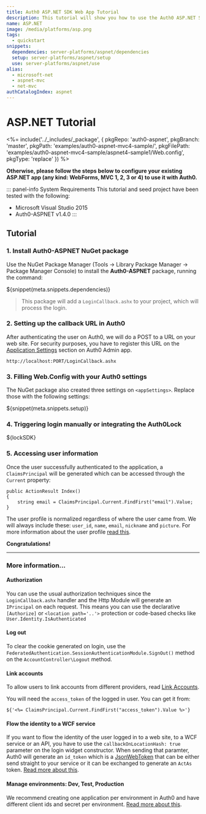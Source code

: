 ```yaml
---
title: Auth0 ASP.NET SDK Web App Tutorial
description: This tutorial will show you how to use the Auth0 ASP.NET SDK to add authentication and authorization to your web app.
name: ASP.NET
image: /media/platforms/asp.png
tags:
  - quickstart
snippets:
  dependencies: server-platforms/aspnet/dependencies
  setup: server-platforms/aspnet/setup
  use: server-platforms/aspnet/use
alias:
  - microsoft-net
  - aspnet-mvc
  - net-mvc
authCatalogIndex: aspnet
---
```


# ASP.NET Tutorial


<%= include('../_includes/_package', {
  pkgRepo: 'auth0-aspnet',
  pkgBranch: 'master',
  pkgPath: 'examples/auth0-aspnet-mvc4-sample/',
  pkgFilePath: 'examples/auth0-aspnet-mvc4-sample/aspnet4-sample1/Web.config',
  pkgType: 'replace'
}) %>

**Otherwise, please follow the steps below to configure your existing ASP.NET app (any kind: WebForms, MVC 1, 2, 3 or 4) to use it with Auth0.**

::: panel-info System Requirements
This tutorial and seed project have been tested with the following:

* Microsoft Visual Studio 2015
* Auth0-ASPNET v1.4.0
:::


## Tutorial

### 1. Install Auth0-ASPNET NuGet package

Use the NuGet Package Manager (Tools -> Library Package Manager -> Package Manager Console) to install the **Auth0-ASPNET** package, running the command:

${snippet(meta.snippets.dependencies)}

> This package will add a `LoginCallback.ashx` to your project, which will process the login.

### 2. Setting up the callback URL in Auth0

<div class="setup-callback">
<p>After authenticating the user on Auth0, we will do a POST to a URL on your web site. For security purposes, you have to register this URL on the <a href="${uiAppSettingsURL}">Application Settings</a> section on Auth0 Admin app.</p>

<pre><code>http://localhost:PORT/LoginCallback.ashx</pre></code>
</div>

### 3. Filling Web.Config with your Auth0 settings

The NuGet package also created three settings on `<appSettings>`. Replace those with the following settings:

${snippet(meta.snippets.setup)}

### 4. Triggering login manually or integrating the Auth0Lock

${lockSDK}

### 5. Accessing user information

Once the user successfully authenticated to the application, a `ClaimsPrincipal` will be generated which can be accessed through the `Current` property:

    public ActionResult Index()
    {
    	string email = ClaimsPrincipal.Current.FindFirst("email").Value;
    }

The user profile is normalized regardless of where the user came from. We will always include these: `user_id`, `name`, `email`, `nickname` and `picture`. For more information about the user profile [read this](/user-profile).

**Congratulations!**

----

### More information...

#### Authorization

You can use the usual authorization techniques since the `LoginCallback.ashx` handler and the Http Module will generate an `IPrincipal` on each request. This means you can use the declarative `[Authorize]` or `<location path='..'>` protection or code-based checks like `User.Identity.IsAuthenticated`

#### Log out

To clear the cookie generated on login, use the `FederatedAuthentication.SessionAuthenticationModule.SignOut()` method on the `AccountController\Logout` method.

#### Link accounts

To allow users to link accounts from different providers, read [Link Accounts](/link-accounts).

You will need the `access_token` of the logged in user. You can get it from:

```
${'<%= ClaimsPrincipal.Current.FindFirst("access_token").Value %>'}
```

#### Flow the identity to a WCF service

If you want to flow the identity of the user logged in to a web site, to a WCF service or an API, you have to use the `callbackOnLocationHash: true` parameter on the login widget constructor. When sending that paramter, Auth0 will generate an `id_token` which is a [JsonWebToken](http://tools.ietf.org/html/draft-ietf-oauth-json-web-token-06) that can be either send straight to your service or it can be exchanged to generate an `ActAs` token. [Read more about this](/server-apis/wcf-service).

#### Manage environments: Dev, Test, Production

We recommend creating one application per environment in Auth0 and have different client ids and secret per environment. [Read more about this](/azure-tutorial).
